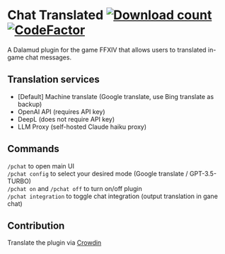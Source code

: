 # Chat Translated [![Download count](https://img.shields.io/endpoint?url=https://qzysathwfhebdai6xgauhz4q7m0mzmrf.lambda-url.us-east-1.on.aws/ChatTranslated)](https://github.com/kelvin124124/ChatTranslated) [![CodeFactor](https://www.codefactor.io/repository/github/kelvin124124/chattranslated/badge)](https://www.codefactor.io/repository/github/kelvin124124/chattranslated)
A Dalamud plugin for the game FFXIV that allows users to translated in-game chat messages.

## Translation services
- \[Default] Machine translate (Google translate,  use Bing translate as backup)  
- OpenAI API (requires API key)  
- DeepL (does not require API key)  
- LLM Proxy (self-hosted Claude haiku proxy)  

## Commands
```/pchat``` to open main UI  
```/pchat config``` to select your desired mode (Google translate / GPT-3.5-TURBO)  
```/pchat on``` and ```/pchat off``` to turn on/off plugin  
```/pchat integration``` to toggle chat integration (output translation in gane chat)

## Contribution
Translate the plugin via [Crowdin](https://crowdin.com/project/chattranslated)
